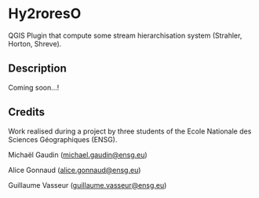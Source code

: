 # Hy2roresO
QGIS Plugin that compute some stream hierarchisation system (Strahler, Horton, Shreve).


## Description
Coming soon...!

## Credits

Work realised during a project by three students of the Ecole Nationale des Sciences Géographiques (ENSG).

Michaël Gaudin (michael.gaudin@ensg.eu)

Alice Gonnaud (alice.gonnaud@ensg.eu)

Guillaume Vasseur (guillaume.vasseur@ensg.eu)
